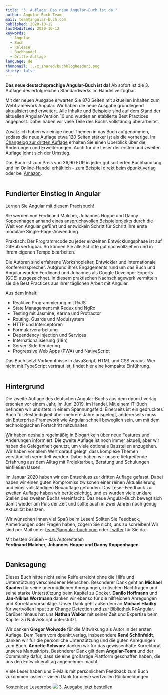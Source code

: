 ```yaml
---
title: "3. Auflage: Das neue Angular-Buch ist da!"
author: Angular Buch Team
mail: team@angular-buch.com
published: 2020-10-12
lastModified: 2020-10-12
keywords:
  - Angular
  - Buch
  - Release
  - Buchhandel
  - Dritte Auflage
language: de
thumbnail: ../x_shared/buchblogheader3.png
sticky: false
---
```


**Das neue deutschsprachige Angular-Buch ist da!**
Ab sofort ist die 3. Auflage des erfolgreichen Standardwerks im Handel verfügbar.

Mit der neuen Ausgabe erwarten Sie 870 Seiten mit aktuellen Inhalten zum Webframework Angular.
Wir haben die neue Ausgabe grundlegend aktualisiert und erweitert.
Alle Inhalte und Beispiele sind auf dem Stand der aktuellen Angular-Version 10 und wurden an etablierte Best Practices angepasst.
Dabei haben wir viele Teile des Buchs vollständig überarbeitet.

Zusätzlich haben wir einige neue Themen in das Buch aufgenommen, sodass die neue Auflage etwa 120 Seiten stärker ist als die vorherige.
Im [Changelog zur dritten Auflage](/blog/2020-08-changelog-dritte-auflage) erhalten Sie einen Überblick über die Änderungen und Erweiterungen.
Auch für die Leser der ersten und zweiten Auflage lohnt sich der Umstieg.

Das Buch ist zum Preis von 36,90 EUR in jeder gut sortierten Buchhandlung und im Online-Handel erhältlich – zum Beispiel direkt beim [dpunkt.verlag](https://dpunkt.de/produkt/angular-4/) oder bei [Amazon](https://amzn.to/30s4mVX).

<div class="row">
  <div class="col-6">
    <img src="https://website-articles.angular-buch.com/2020-10-neu-dritte-auflage/buch700/IMG_7039.jpg" alt="">
  </div>
  <div class="col-6">
    <img src="https://website-articles.angular-buch.com/2020-10-neu-dritte-auflage/buch700/IMG_7044.jpg" alt="">
  </div>
</div>

## Fundierter Einstieg in Angular

Lernen Sie Angular mit diesem Praxisbuch!

Sie werden von Ferdinand Malcher, Johannes Hoppe und Danny Koppenhagen anhand eines [anspruchsvollen Beispielprojekts](https://book-monkey4.angular-buch.com/) durch die Welt von Angular geführt und entwickeln Schritt für Schritt Ihre erste modulare Single-Page-Anwendung.

Praktisch: Der Programmcode zu jeder einzelnen Entwicklungsphase ist auf GitHub verfügbar.
So können Sie alle Schritte gut nachvollziehen und in Ihrem eigenen Tempo bearbeiten.

Die Autoren sind erfahrene Workshopleiter, Entwickler und internationale Konferenzsprecher. Aufgrund ihres Engagements rund um das Buch und Angular wurden Ferdinand und Johannes als Google Developer Experts (GDE) ausgezeichnet.
In diesem praktischen Nachschlagewerk vermitteln sie die Best Practices aus ihrer täglichen Arbeit mit Angular.

Aus dem Inhalt:

* Reaktive Programmierung mit RxJS
* State Management mit Redux und NgRx
* Testing mit Jasmine, Karma und Protractor
* Routing, Guards und Modulsystem
* HTTP und Interceptoren
* Formularverarbeitung
* Dependency Injection und Services
* Internationalisierung (i18n)
* Server-Side Rendering
* Progressive Web Apps (PWA) und NativeScript

Das Buch setzt Vorkenntnisse in JavaScript, HTML und CSS voraus.
Wer nicht mit TypeScript vertraut ist, findet hier eine kompakte Einführung.

<div class="row">
  <div class="col-4">
    <img src="https://website-articles.angular-buch.com/2020-10-neu-dritte-auflage/buch700/IMG_7047.jpg" alt="">
  </div>
  <div class="col-4">
    <img src="https://website-articles.angular-buch.com/2020-10-neu-dritte-auflage/buch700/IMG_7049.jpg" alt="">
  </div>
  <div class="col-4">
    <img src="https://website-articles.angular-buch.com/2020-10-neu-dritte-auflage/buch700/IMG_7051.jpg" alt="">
  </div>
</div>

## Hintergrund

Die zweite Auflage des deutschen Angular-Buchs aus dem dpunkt.verlag erschien vor einem Jahr, im Juni 2019, im Handel.
Mit einem IT-Buch befinden wir uns stets in einem Spannungsfeld:
Einerseits ist ein gedrucktes Buch für Beständigkeit über mehrere Jahre ausgelegt, andererseits muss ein Enterprise-Framework wie Angular schnell beweglich sein, um mit dem technologischen Fortschritt mitzuhalten.

Wir haben deshalb regelmäßig in [Blogartikeln](/updates) über neue Features und Änderungen informiert.
Die zweite Auflage ist noch immer aktuell, aber wir haben die Gelegenheit genutzt, um viele optionale Baustellen anzugehen.
Wir haben vor allem Wert darauf gelegt, dass komplexe Themen verständlich vermittelt werden.
Dabei haben wir unsere tiefgreifende Erfahrung aus dem Alltag mit Projektarbeit, Beratung und Schulungen einfließen lassen.

Im Januar 2020 haben wir den Entschluss zur dritten Auflage gefasst.
Dabei haben wir einen guten Kompromiss zwischen einer reinen Aktualisierung und einer vollständigen Neuauflage gefunden.
Das Leser-Feedback zur zweiten Auflage haben wir berücksichtigt, und es wurden viele unklare Stellen des zweiten Buchs vereinfacht.
Das neue Angular-Buch bewegt sich damit wieder am Puls der Zeit und sollte auch in zwei Jahren noch genug Aktualität besitzen.

Wir wünschen Ihnen viel Spaß beim Lesen!
Sollten Sie Feedback, Anmerkungen oder Fragen haben, zögern Sie nicht, uns zu schreiben!
Wir sind per Mail unter [team@angular-buch.com](mailto:team@angular-buch.com) oder [Twitter](https://twitter.com/angular_buch) für Sie da.

Mit besten Grüßen –
das Autorenteam<br>
**Ferdinand Malcher, Johannes Hoppe und Danny Koppenhagen**

<div class="row">
  <div class="col-6">
    <img src="https://website-articles.angular-buch.com/2020-10-neu-dritte-auflage/buch700/IMG_7055.jpg" alt="">
  </div>
  <div class="col-6">
    <img src="https://website-articles.angular-buch.com/2020-10-neu-dritte-auflage/buch700/IMG_7053.jpg" alt="">
  </div>
</div>

## Danksagung

Dieses Buch hätte nicht seine Reife erreicht ohne die Hilfe und Unterstützung verschiedener Menschen.
Besonderer Dank geht an **Michael Kaaden** für seine unermüdlichen Anregungen, kritischen Nachfragen und seine starke Unterstützung beim Kapitel zu Docker.
**Danilo Hoffmann** und **Jan-Niklas Wortmann** danken wir ebenso für die hilfreichen Anregungen und Korrekturvorschläge.
Unser Dank geht außerdem an **Michael Hladky** für wertvollen Input zur Change Detection und zur Bibliothek RxAngular.
Darüber hinaus hat uns **Nathan Walker** mit seiner Zeit und Expertise beim Kapitel zu NativeScript unterstützt.

Wir danken **Gregor Woiwode** für die Mitwirkung als Autor in der ersten Auflage.
Dem Team vom dpunkt.verlag, insbesondere **René Schönfeldt**, danken wir für die persönliche Unterstützung und die guten Anregungen zum Buch.
**Annette Schwarz** danken wir für das gewissenhafte Korrektorat unseres Manuskripts.
Besonderer Dank gilt dem **Angular-Team** und der Community dafür, dass sie eine großartige Plattform geschaffen haben, die uns den Entwickleralltag angenehmer macht.

Viele Leser haben uns E-Mails mit persönlichem Feedback zum Buch zukommen lassen – vielen Dank für diese wertvollen Rückmeldungen.

<a class="btn btn-outline-primary cta__button index__cta mr-2 mb-2" role="button" target="_blank" href="https://angular-buch.com/assets/angular-buch.com_leseprobe_3.auflage.pdf">Kostenlose Leseprobe <img src="assets/img/symbol-cloud.svg"></a>
<a class="btn btn-primary cta__button mb-2" role="button" target="_blank" href="https://amzn.to/30s4mVX">3. Ausgabe jetzt bestellen</a>
